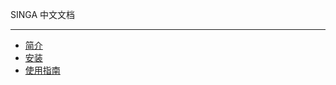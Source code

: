 SINGA 中文文档

---

* [简介](overview.html)
* [安装](installation_source.html)
* [使用指南](programming-guide.html)

